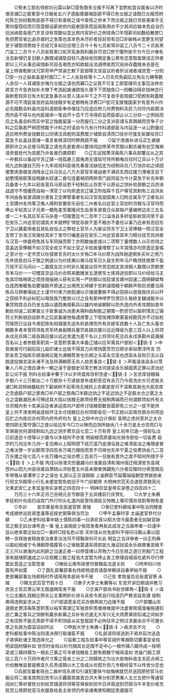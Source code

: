 <!-- { "loadSidebar": true } -->
　　○癸未工部右侍郎刘元霖以新□营免既多佥报不可再下宜酌权宜议裁省以济时艰言铺□之疲累至今日极矣五六孑遗脂膏罄竭臣部不得已有佥报之请既已佥报而附托陈乞纷纷豁免臣部不得已有查核之请今查核之命未下而佥报之路已穷臣愚束手无策仰屋窃叹而已窃意额设薪炭供内庭者固多而监局取用亦不少其间应输本色自当仍旧派纳若各衙门岁支谅有常数似宜比照内官折价之例径角□羊惜薪司如数给散使□免烦费官省比追亦救时之急策也其本色未尽折者目前但有旧□非破格从宽更生何望至于铺垫烦费始于员役冗多如旧总理三员今十有七员矣常卯监工八员今二十员矣黑门监工二员今十八员矣若辈口衔天宪身厕利薮非尽克□赀宁餍所欲乎为今日计唯有汰去新增仍复旧额人数既减铺垫自轻凡遇经收但期足备公费有恣意取盈致误正供者即以三尺从事迩闻惜新司目击艰危亦知歛戢设法调停矣而冗役尚存蠹根未去是在  皇上特奋乾断汰冗禁苛申严禁谕乞敕下臣部移文该监议折者折议减者减庶宽一分则□受一分之益矣盖是时报□二十二人张良栋等十二人已先优免嗣后又免左九畴等数人余仅一人耳诸臣亦悔为佥报之请也而募□之议竟不可复工部营缮司主事范汝梓亦疏言方今急务如补大僚下考选起废诸疏皆久寝不下而独免□一则輙动得俞钱神恣行  宸断愈轻异日有大机宜急事亦从旁入请从中下之不可复收乎臣观疲□受困有耗蠹根源不可不清臣查宫府监局钱粮岁有定额稍有浮费□户犹可支撑惟国家岁有意外兴作必先踏勘会料虽内监科道部臣奉命偕往乃应造应修几何费物料夫匠几何尽内臣臆决而外臣不得与也内臣报命一笔自开十百千万寻得俞旨而臣部止以三分存一之例括而应之名虽会料而实中官之独裁留虽一分而旋归二分之支派臣谓与其屑越而空争于计料之后孰若严辨而预裁于计料之时请自今凡有兴作科道部臣与内监逐一从公酌量应造应修所费金钱数目公同填注具题则滥费既少铺垫自清而□役亦可强支矣厘役苏□莫急于此盖自营缮一事言者俱深切时弊两疏不报
　　○延宁虏酋补进马疋乞袭替原职许之从总督马鸣銮之请也先是套虏以要挟闯边停革市赏既以剿杀屡有创艾悔祸请贡督抚代为具题乃许各酋仍袭原职　　○辽东巡按萧淳条陈六事兵部覆议从之其一补额兵以备战守言辽镇一线孤悬三面夷虏无墙垣可恃所赖唯兵往时辽兵以十万计视九边称雄自万历十九年阅视科臣侯先春查汰缺伍定为经制兵仅八万饷亦如之续因倭警虏患徵发凋残全辽兵马仅止八万大营官军堪战者不满百东西应援力薄难支目下幼憨懦弱部落自相雄长奴速二酋勾连蓄祸阴两猝至门庭将延为今计莫急于补先年额兵备查十九年以前各营兵马原设若干经制后止存若干以原设之饷补给原额之兵庶进战退守不借援而自裕一清官丁以均劳逸言辽镇卫所指挥千百户等官其制有三自洪永年间由各省直调拨分隶各卫支俸管事者名曰汉官高丽国夷人归附总属东宁卫者名曰土官建州毛怜等卫夷人降附安置安乐自在二州者名曰达官土官初时月粮与汉官埒而俸止半给其父子兄弟一概免差至嘉隆间生齿渐多游食日众故每户量编修边夫三五名或一二十名其应军买马杂差一切报罢迄今二百年丁口溢浩且多奸徒影射其间至于自在安乐二州达官初谓其犬羊就柙犷悍犹存故不差不粮亦不委任以事乃迩来有告回东宁卫以冀委用者且其私收役占之弊视土官华人为甚议将东宁卫土官俸粮一照汉官全支帮丁亦准汉官拨给其余丁舍尽行编差自在安乐二州达官查其年力精壮技艺优闲者与汉官一体委用免其与军同操而帮丁亦照数抽差或以二项帮丁量增数人以示优待之意盖达官俸粮不如汉官全收又不如土官之半给故量增帮丁以平其情亦均劳逸足差徭之至计也一定市赏以杜侵冒言先时太仆岁角□羊马价原为战阵驰逐倒失买补之用乃先年抚臣创马子银之例遂以为价抚夷以夷马给军日久毙生积年马户贿领抚银累千盈万径不买马间以一二嬴瘦支应少时非久辄毙议将市赏旧规定其进期人数限以赏额使市本马价一一可稽其京运马价亦照来数摊发五道使军士拣择迸验即以马价经给马主免其印烙稍索之烦庶骑操驰斗获有实用一严防御以伐狡谋言建州奴速二酉明肆桀骜白连西夷暖兔伯要强繇开原送之出境而又缔婚于忽剌温借粮于朝鲜声势巨测要当简练兵马预餋堪战之士谨守约束力绝假通以示强彼要梜不得必窃掠以尝我我伏兵以歼之窃掠不利必紏犯以喝我我乃整旅以讨之且有那林哱罗饮恨日久每欲复讎诚能许以重赏购其合兵仍发五路以遏西夷借蓟兵以雄内地谕朝鲜以防外逸内外夹攻期如昔年剿处仰逞二奴果酋父子故事诚为消患未萌料敌制胜之期策一酌赏罚以振积懦言辽镇将士列称骁劲自款市之后武备废弛每遇虏警上下恇怯掩饰欺蒙虽经勘究亦不过拟杖罚赎而已议自今虏犯除失陷城堡先逃失机依律而外有杀掳军民数十人及亡失头畜衣粮数多者本管将领各充军终身副摠兵量罚各路应援以远近降级为差三百人以上将领永戍总兵降二级各路应援以远近发遣为差千名以上将领论死总兵永戍承勘州县漏报百名以上者参题革职其一言宽积羡事大率备辽储以应军需具户部别＜锍-釒＞中皆凿凿可行嗣后奴儿益炽诸士达皆不得其力兵增饷匮赏罚日顿亦率如萧淳所言  罚职金吾卫指挥乐纲谐阙讼冤为满朝荐发也乐纲之与梁永交恶也虑梁永且败已无以自脱遂投揭言梁永诸不法及辩满朝荐无杀人劫贡事具＜锍-釒＞声冤请诛梁永以雪秦人八年之恨白满令一朝之诬于是御史邓羡乞敕法司提梁永乐纲面质正罪以肃法纪彭公论不报  刑科左给事中曹于汴以岁终盘库存积空虗＜锍-釒＞言京库钱粮每岁额八十三万额出二十万额存十万递放昔年成积至百有余万乃今若洗亦大可虑矣夫诸□称贷辨纳髓枯则下窘纳辨不前草场无储则上亦窘是安可不深察其故也大抵京库之空虗繇户部之那角□羊户部之那角□羊繇边饷之不足边饷之不足繇太仓之匮乏太仓之滥觞漏卮未可殚述其大指以钱粮无款项经费无规制两端而已何谓款项如外有太仓京粮内有十库承运迩者承运库向户部传讨钱粮部数告匮即免三分之一犹不能供  皇上何不涣发明谕逐叚开注太仓钱粮应办何项即金花一节正统以前南京原办何项迨后贮之内库应办何项内府外府均为  皇上之财中许边计俱轸  圣明之虑何至并之太仓使四顾无策夺饿□之食以给边军今□力以殚而边饷所缺尚八十余万是太仓穷而□与军俱毙也何谓径制如九边之饷岁费京运七百二十万有奇  皇上初年已逾一倍较弘治已前遂迩十倍等以少嬴令以多绌何不亦发  明谕根究原委如光禄寺厨役一切各费  祖宗时几何近年几何一复旧典以上昭明德下祛冗滥乃徒谓屯政之难清盐法之难理虗冒之难汰使一岁出额常浮四百余万竭力搜括而苦不可继也先年宁夏之役费饷金几二百万东倭之役七百八十余万播州之役亦费三百余万一旦脱有意外之虞不知何所措手乎＜锍-釒＞上不报  丙戌以徐淮灾伤量蠲马价淮属自清和海州宿迁桃源安东盐城邳州山阳九州县徐属自萧砀山沛徐豊五州县未徵者俱蠲免六分者应徵四分俱宽限后年带徵从督漕李三才之请也  礼部以正旦请御殿  上谕群臣节屇履端临朝受贺朕欲亲行但文华殿窄小行礼未便宜暂免依旧于午门前朝贺
大明神宗范天合道哲肃敦简光文章武安仁止孝显皇帝实录卷之四百四十一
明神宗显皇帝实录卷之四百四十二
　　万历三十六年正月己丑朔元旦节群臣于五凤楼前行庆贺礼
　　○大学士朱赓李廷机叶向高仍诣宫门外行叩头礼遣内臣管待酒饭又特赐上尊珍馔并烧割等物有差
　　○辛卯
　　宣宗章皇帝忌辰遣官祭  景陵
　　○癸巳吏科都给事中陈治则稽查考成摘参巡抚易登瀛等巡按史弼等俱当罚治
　　○甲午孟春时享  太庙遣官恭代分献
　　○乙未吏科给事中姚士慎陈四事一曰涣俞音以昭大信今最患者无如缺官缺官之极无如台谏考选一事  皇上谕阁臣少俟简发者再矣此成言之当亟申者一曰谨中旨以绝幸窦近如佥□一事奸□捏名色以诳  天听径从优免部科不得问马鞍山事以田聘一言释放者释放拿治者拿治法司不得鞠渐何可长此  明旨之当详审者一曰正刑典以振纪纲咸宁令满朝荐偶撄宵小之锋致蒙逮系搒掠犹久淹诏狱梁永乐纲罪重恶极不正三尺以谢海内此刑辟之当速正者一曰停营缮以苏物力今日生财之道已穷殿门工程渐有就绪即速成之以壮观瞻三殿工程浩大宜暂为停止各工修理自城垣吃紧外尽行停罢此营造之当暂宽者
　　○铸给云南布政使司督粮盐法道关防
　　○丙申四川地震有声如雷
　　○丁酉礼部署部事右侍郎杨道宾请亟举朝讲自春伊始不报
　　○吏部署部事左侍郎杨时乔请简用本部尚书不报
　　○己亥  孝恪皇后忌辰遣官祭  永陵
　　○赐文武百官节假十日
　　○庚子大学士朱赓等以  东宫开讲日期请并教习庶吉士官员萧云举王图速赐简发不报
　　○壬寅户部尚书赵世卿再＜锍-釒＞请七公主婚礼钱粮比照长公主事例折价进与该库令其自行给造仍严敕该监务遵  祖制弗得违例妄求从之
　　○户部请宽金花买办银两耑力边储不报
　　○户部覆山东道御史萧淳条陈宽积羡以裕军需谓辽军独苦积羡难继唯就中汰虗冒核侵渔催拖逋扣逃亡兼之客兵之饷额有赢余新募之兵补有迟速无大军兴无大烦费乘除扣减之间如岁之有闰势不能无羡即不得不积饷臣从实登报固不必拘往年之例过求嬴余亦不可邀长厚之名故为糜滥诏如所议
　　○甲辰大学士朱赓＜锍-釒＞疾求去不允
　　○吏科都给事中陈治则请决用行取诸臣不报
　　○礼部请将续选到子弟并前次送选子弟俱赴诸王馆选择允之
　　○监察工程左给事中等官胡忻等摘陈切要事宜金柱明梁因材辏补如  世宗时金柱以杉代楠其长足围不足中心一根外辏八瓣共成一柱明梁或三辏四辏为一根此己事之可寻者钱粮各工题有额数宁缩毋滥如  世庙门殿工原估三百六十万将作者尺寸筭之竟省三分之二则精核之为功大矣物料收支夫匠点闸工价给散唯监督是赖宜久任责成期以大工告成从优叙升庶几专精经营不以传舍分念也
　　○兵部言曩者班白二酋听信东虏勾引谋犯要挟今始悔祸就罚并送回原抢官马衣服议将二酋准其照旧贡市以示覊縻其酋首白洪大等分别赏赉夷人五兰五把什等通官阎尚仁等听督抚分别给赏镇道将领等官俱俟秋防毕日并叙送到罚赎马牛羊变价收充抚赏公用原抢官马衣服查给各主收领仍传谕诸夷使知朝廷恩威报可
